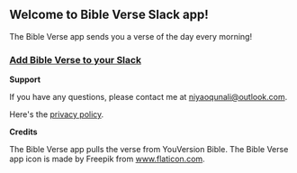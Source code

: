 ## Welcome to Bible Verse Slack app!

The Bible Verse app sends you a verse of the day every morning! 

### [Add Bible Verse to your Slack](https://f8q4i0jol0.execute-api.us-east-1.amazonaws.com/default/RegisterBibleVerseUser)

**Support**

If you have any questions, please contact me at niyaoqunali@outlook.com.

Here's the [privacy policy](https://www.termsfeed.com/live/42cb458a-770f-4b03-abeb-044ea132444c).

**Credits**

The Bible Verse app pulls the verse from YouVersion Bible. 
The Bible Verse app icon is made by Freepik from www.flaticon.com.
